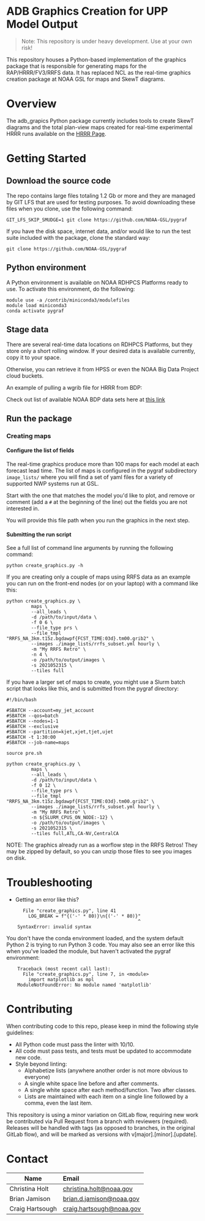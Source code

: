 # ADB Graphics Creation for UPP Model Output

> Note: This repository is under heavy development. Use at your own risk!

This repository houses a Python-based implementation of the graphics package
that is responsible for generating maps for the RAP/HRRR/FV3/RRFS data. It has
replaced NCL as the real-time graphics creation package at NOAA GSL for maps and
SkewT diagrams.

# Overview

The adb_grapics Python package currently includes tools to create SkewT diagrams
and the total plan-view maps created for real-time experimental HRRR runs
available on the [HRRR Page](https://rapidrefresh.noaa.gov/hrrr/).

# Getting Started

## Download the source code

The repo contains large files totaling 1.2 Gb or more and they are managed by
GIT LFS that are used for testing purposes. To avoid downloading these files
when you clone, use the following command:

```
GIT_LFS_SKIP_SMUDGE=1 git clone https://github.com/NOAA-GSL/pygraf
```

If you have the disk space, internet data, and/or would like to run the test
suite included with the package, clone the standard way:

```
git clone https://github.com/NOAA-GSL/pygraf
```


## Python environment

A Python environment is available on NOAA RDHPCS Platforms ready to use. To
activate this environment, do the following:

```
module use -a /contrib/miniconda3/modulefiles
module load miniconda3
conda activate pygraf
```


## Stage data


There are several real-time data locations on RDHPCS Platforms, but they store only a short
rolling window. If your desired data is available currently, copy it to your
space.

Otherwise, you can retrieve it from HPSS or even the NOAA Big Data Project cloud
buckets.

An example of pulling a wgrib file for HRRR from BDP:

Check out list of available NOAA BDP data sets here at [this link](
https://www.noaa.gov/organization/information-technology/list-of-big-data-program-datasets)

## Run the package

### Creating maps

#### Configure the list of fields

The real-time graphics produce more than 100 maps for each model at each
forecast lead time. The list of maps is configured in the pygraf subdirectory
`image_lists/` where you will find a set of yaml files for a variety of
supported NWP systems run at GSL.

Start with the one that matches the model you'd like to plot, and remove or
comment (add a `#` at the beginning of the line) out the fields you are not
interested in.

You will provide this file path when you run the graphics in the next step.

#### Submitting the run script

See a full list of command line arguments by running the following command:

```
python create_graphics.py -h
```

If you are creating only a couple of maps using RRFS data as an example you can
run on the front-end nodes (or on your laptop) with a command like this:

```
python create_graphics.py \
         maps \
         --all_leads \
         -d /path/to/input/data \
         -f 0 6 \
         --file_type prs \
         --file_tmpl "RRFS_NA_3km.t15z.bgdawpf{FCST_TIME:03d}.tm00.grib2" \
         --images ./image_lists/rrfs_subset.yml hourly \
         -m "My RRFS Retro" \
         -n 4 \
         -o /path/to/output/images \
         -s 2021052315 \
         --tiles full
```

If you have a larger set of maps to create, you might use a Slurm batch script
that looks like this, and is submitted from the pygraf directory:

```
#!/bin/bash

#SBATCH --account=my_jet_account
#SBATCH --qos=batch
#SBATCH --nodes=1-1
#SBATCH --exclusive
#SBATCH --partition=kjet,xjet,tjet,ujet
#SBATCH -t 1:30:00
#SBATCH --job-name=maps

source pre.sh

python create_graphics.py \
         maps \
         --all_leads \
         -d /path/to/input/data \
         -f 0 12 \
         --file_type prs \
         --file_tmpl "RRFS_NA_3km.t15z.bgdawpf{FCST_TIME:03d}.tm00.grib2" \
         --images ./image_lists/rrfs_subset.yml hourly \
         -m "My RRFS Retro" \
         -n ${SLURM_CPUS_ON_NODE:-12} \
         -o /path/to/output/images \
         -s 2021052315 \
         --tiles full,ATL,CA-NV,CentralCA

```
NOTE: The graphics already run as a worflow step in the RRFS Retros! They may be
zipped by default, so you can unzip those files to see you images on disk.


# Troubleshooting

- Getting an error like this?

```
      File "create_graphics.py", line 41
        LOG_BREAK = f"{('-' * 80)}\n{('-' * 80)}"
                                                ^
    SyntaxError: invalid syntax
```
  You don't have the conda environment loaded, and the system default Python 2 is trying to run Python 3 code.
  You may also see an error like this when you've loaded the module, but haven't activated the pygraf environment:

```
    Traceback (most recent call last):
      File "create_graphics.py", line 7, in <module>
        import matplotlib as mpl
    ModuleNotFoundError: No module named 'matplotlib'
```

# Contributing

When contributing code to this repo, please keep in mind the following style
guidelines:

- All Python code must pass the linter with 10/10.
- All code must pass tests, and tests must be updated to accommodate new code.
- Style beyond linting:
  - Alphabetize lists (anywhere another order is not more obvious to everyone)
  - A single white space line before and after comments.
  - A single white space after each method/function. Two after classes.
  - Lists are maintained with each item on a single line followed by a comma,
  even the last item.

This repository is using a minor variation on GitLab flow, requiring new work be
contributed via Pull Request from a branch with reviewers (required). Releases
will be handled with tags (as opposed to branches, in the original GitLab flow),
and will be marked as versions with v[major].[minor].[update].

# Contact

| Name | Email |
| ---- | :---- |
| Christina Holt  | christina.holt@noaa.gov   |
| Brian Jamison   | brian.d.jamison@noaa.gov  |
| Craig Hartsough | craig.hartsough@noaa.gov  |
